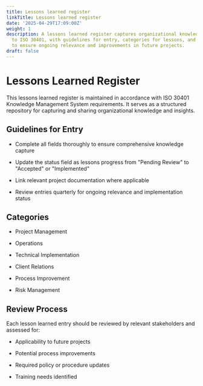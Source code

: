 ```yaml
---
title: Lessons learned register
linkTitle: Lessons learned register
date: '2025-04-29T17:09:00Z'
weight: 1
description: A lessons learned register captures organizational knowledge according
  to ISO 30401, with guidelines for entry, categories for lessons, and a review process
  to ensure ongoing relevance and improvements in future projects.
draft: false
---
```



# Lessons Learned Register

<!-- Unsupported block type: table -->

This lessons learned register is maintained in accordance with ISO 30401 Knowledge Management System requirements. It serves as a structured repository for capturing and sharing organizational knowledge and insights.

## Guidelines for Entry

- Complete all fields thoroughly to ensure comprehensive knowledge capture

- Update the status field as lessons progress from "Pending Review" to "Accepted" or "Implemented"

- Link relevant project documentation where applicable

- Review entries quarterly for ongoing relevance and implementation status

## Categories

- Project Management

- Operations

- Technical Implementation

- Client Relations

- Process Improvement

- Risk Management

## Review Process

Each lesson learned entry should be reviewed by relevant stakeholders and assessed for:

- Applicability to future projects

- Potential process improvements

- Required policy or procedure updates

- Training needs identified

<!-- Unsupported block type: callout -->